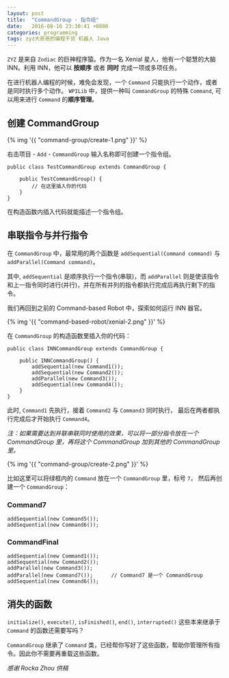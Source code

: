 ```yaml
---
layout: post
title:  "CommandGroup · 指令组"
date:   2016-08-16 23:30:41 +0800
categories: programming
tags: zyz大哥哥的编程干货 机器人 Java
---
```


`ZYZ` 是来自 `Zodiac` 的巨神程序猿。作为一名 Xenial 星人，他有一个聪慧的大脑 INN。利用
INN，他可以 **按顺序** 或者 **同时** 完成一项或多项任务。

在进行机器人编程的时候，难免会发现，一个 `Command` 只能执行一个动作，或者是同时执行多个动作。
`WPILib` 中，提供一种叫 `CommandGroup` 的特殊 `Command`, 可以用来进行 `Command` 的**顺序管理**。


## 创建 CommandGroup

{% img '{{ "command-group/create-1.png" }}' %}

右击项目 - `Add` - `CommandGroup` 输入名称即可创建一个指令组。

```
public class TestCommandGroup extends CommandGroup {

    public TestCommandGroup() {
        // 在这里插入你的代码
    }
}
```

在构造函数内插入代码就能描述一个指令组。


## 串联指令与并行指令

在 `CommandGroup` 中，最常用的两个函数是 `addSequential(Command command)` 与
`addParallel(Command command)`。

其中, `addSequential` 是顺序执行一个指令(串联)，而 `addParallel`
则是使该指令和上一指令同时进行(并行)，并在所有并列的指令都执行完成后再执行剩下的指令。

我们再回到之前的 Command-based Robot 中，探索如何运行 INN 器官。

{% img '{{ "command-based-robot/xenial-2.png" }}' %}

在 `CommandGroup` 的构造函数里插入你的代码：

```
public class INNCommandGroup extends CommandGroup {

    public INNCommandGroup() {
        addSequential(new Command1());
        addSequential(new Command2());
        addParallel(new Command3());
        addSequential(new Command4());
    }
}
```

此时, `Command1` 先执行，接着 `Command2` 与 `Command3` 同时执行，
最后在两者都执行完成后才开始执行 `Command4`。

*注：如果需要达到并联串联同时使用的效果，可以将一部分指令放在一个 CommandGroup 里，再将这个 CommandGroup 加到其他的 CommandGroup 里。*

{% img '{{ "command-group/create-2.png" }}' %}

比如这里可以将绿框内的 `Command` 放在一个 `CommandGroup` 里，标号 `7`，
然后再创建一个 `CommandGroup`：

### Command7

```
addSequential(new Command5());
addSequential(new Command6());
```

### CommandFinal

```
addSequential(new Command1());
addSequential(new Command2());
addParallel(new Command3());
addParallel(new Command7());      // Command7 是一个 CommandGroup
addSequential(new Command6());
```

## 消失的函数

`initialize()`, `execute()`, `isFinished()`, `end()`, `interrupted()` 这些本来继承于 `Command` 的函数还需要写吗？

`CommandGroup` 继承了 `Command` 类，已经帮你写好了这些函数，帮助你管理所有指令。因此你不需要再重载这些函数。

*感谢 Rocka Zhou 供稿*
